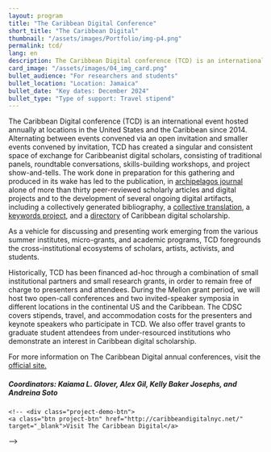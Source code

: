 ```yaml
---
layout: program
title: "The Caribbean Digital Conference"
short_title: "The Caribbean Digital"
thumbnail: "/assets/images/Portfolio/img-p4.png"
permalink: tcd/
lang: en
description: The Caribbean Digital conference (TCD) is an international event hosted annually at locations in the United States and the Caribbean and offers a singular and consistent space of exchange for Caribbeanist digital scholars.
card_image: "/assets/images/04_img_card.png"
bullet_audience: "For researchers and students"
bullet_location: "Location: Jamaica"
bullet_date: "Key dates: December 2024"
bullet_type: "Type of support: Travel stipend"
---
```


<div class="portfolio-details">
<p>The Caribbean Digital conference (TCD) is an international event hosted annually at locations in the United States and the Caribbean since 2014. Alternating between events convened via an open invitation and smaller events convened by invitation, TCD has created a singular and consistent space of exchange for Caribbeanist digital scholars, consisting of traditional panels, roundtable conversations, skills-building workshops, and project show-and-tells. The work done in preparation for this gathering and produced in its wake has led to the publication, in <a href="http://archipelagosjournal.org" target="_blank">archipelagos journal</a> alone of more than thirty peer-reviewed scholarly articles and digital projects and to the development of several ongoing digital artifacts, including a collectively generated bibliography, a  <a href="https://via.hypothes.is/https://cahier1939ms.github.io/texts/translation/" target="_blank"> collective translation</a>, a <a href="https://caribbeandigitalnyc.net/keywords/" target="_blank">keywords project</a>, and a <a href="https://caribbeandigitalnyc.net/caridischo/" target="_blank">directory</a> of Caribbean digital scholarship.</p>
<p>As a vehicle for discussing and presenting work emerging from the various summer institutes, micro-grants, and academic programs, TCD foregrounds the cross-institutional ecosystems of scholars, artists, activists, and students.</p>
<p>Historically, TCD has been financed ad-hoc through a combination of small institutional partners and small research grants, in order to remain free of charge to presenters and attendees. During the Mellon grant period, we will host two open-call conferences and two invited-speaker symposia in different locations in the continental US and the Caribbean. The CDSC covers stipends, travel, and accommodation costs for the presenters and keynote speakers who participate in TCD. We also offer travel grants to graduate student attendees from under-resourced institutions who demonstrate an interest in Caribbean digital scholarship.</p>
<p>For more information on The Caribbean Digital annual conferences, visit the <a href="http://caribbeandigitalnyc.net/" target="_blank">official site.</a></p>
<div><h5>Coordinators: Kaiama L. Glover, Alex Gil, Kelly Baker Josephs, and Andreina Soto</h5></div>
    
    <!-- <div class="project-demo-btn">
    <a class="btn project-btn" href="http://caribbeandigitalnyc.net/" target="_blank">Visit The Caribbean Digital</a>
</div> -->
</div>
